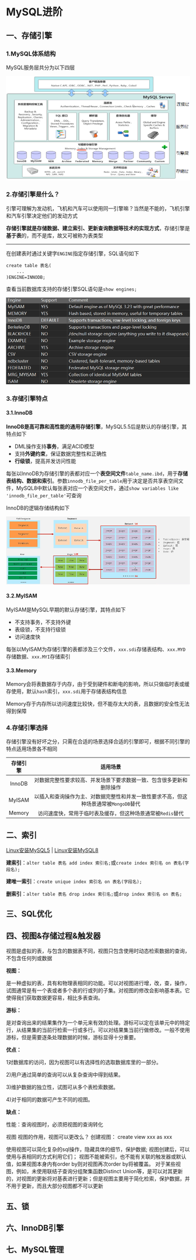 # MySQL进阶

## 一、存储引擎

### 1.MySQL体系结构

MySQL服务层共分为以下四层

![1667092552606](assets/1667092552606.png)

### 2.存储引擎是什么？

引擎可理解为发动机，飞机和汽车可以使用同一引擎嘛？当然是不能的，飞机引擎和汽车引擎决定他们的发动方式

**存储引擎就是存储数据、建立索引、更新查询数据等技术的实现方式**，存储引擎是**基于表**的，而不是库，故又可被称为表类型

------

在创建表时通过关键字`ENGINE`指定存储引擎，SQL语句如下

```mysql
create table 表名(
	...
)ENGINE=INNODB;
```

查看当前数据库支持的存储引擎SQL语句是`show engines;`

![1667095259593](assets/1667095259593.png)

### 3.存储引擎特点

#### 3.1.InnoDB

**InnoDB是高可靠和高性能的通用存储引擎**，MySQL5.5后是默认的存储引擎，其特点如下

* DML操作支持**事务**，满足ACID模型
* 支持**外键约束**，保证数据完整性和正确性
* **行级锁**，提高并发访问性能

每张以InnoDB为存储引擎的表都对应一个**表空间文件**`table_name.ibd`，用于**存储表结构、数据和索引**。参数`innodb_file_per_table`用于决定是否共享表空间文件，MySQL8中默认每张表对应一个表空间文件，通过`show variables like 'innodb_file_per_table'`可查询

InnoDB的逻辑存储结构如下

![1667096424113](assets/1667096424113.png)

#### 3.2.MyISAM

MyISAM是MySQL早期的默认存储引擎，其特点如下

* 不支持事务，不支持外键
* 表级锁，不支持行级锁
* 访问速度快

每张以MyISAM为存储引擎的表都涉及三个文件，`xxx.sdi`存储表结构、`xxx.MYD`存储数据、`xxx.MYI`存储索引

#### 3.3.Memory

Memory会将表数据存于内存，由于受到硬件和断电的影响，所以只做临时表或缓存使用，默认`hash`索引，`xxx.sdi`用于存储表结构信息

Memory存于内存所以访问速度比较快，但不能存太大的表，且数据的安全性无法得到保障

### 4.存储引擎选择

存储引擎没有好坏之分，只需在合适的场景选择合适的引擎即可，根据不同引擎的特点适用场景各不相同

| 存储引擎 |                           适用场景                           |
| :------: | :----------------------------------------------------------: |
|  InnoDB  | 对数据完整性要求较高、并发场景下要求数据一致、包含很多更新和删除操作 |
|  MyISAM  | 以插入和查询操作为主、对数据完整性和并发一致性要求不高，但这种场景通常被`MongoDB`替代 |
|  Memory  | 访问速度快，常用于临时表及缓存，但这种场景通常被`Redis`替代  |

## 二、索引







[Linux安装MySQL5](/MySQL/Linux安装MySQL5)	|	[Linux安装MySQL8](/MySQL/Linux安装MySQL8)









**建索引**：`alter table 表名 add index 索引名;`或`create index 索引名 on 表名(字段名);`

**建唯一索引**：`create unique index 索引名 on 表名(字段名);`

**删索引**：`alter table 表名 drop index 索引名;`或`drop index 索引名 on 表名;`

## 三、SQL优化

## 四、视图&存储过程&触发器

视图是虚拟的表，与包含的数据表不同，视图只包含使用时动态检索数据的查询，不包含任何列或数据

**视图：**

是一种虚拟的表，具有和物理表相同的功能。可以对视图进行增，改，查，操作，试图通常是有一个表或者多个表的行或列的子集。对视图的修改会影响基本表。它使得我们获取数据更容易，相比多表查询。

**游标：**

是对查询出来的结果集作为一个单元来有效的处理。游标可以定在该单元中的特定行，从结果集的当前行检索一行或多行。可以对结果集当前行做修改。一般不使用游标，但是需要逐条处理数据的时候，游标显得十分重要。

**优点：**

1对数据库的访问，因为视图可以有选择性的选取数据库里的一部分。

2)用户通过简单的查询可以从复杂查询中得到结果。

3)维护数据的独立性，试图可从多个表检索数据。

4)对于相同的数据可产生不同的视图。

**缺点：**

性能：查询视图时，必须把视图的查询转化

视图
视图的作用，视图可以更改么？
创建视图： create view xxx as xxx

使用视图可以简化复杂的sql操作，隐藏具体的细节，保护数据;
视图创建后，可以使用与表相同的方式利用它们；
视图不能被索引，也不能有关联的触发器或默认值，如果视图本身内有order by则对视图再次order by将被覆盖。
对于某些视图，例如，未使用联结子查询分组聚集函数Distinct Union等，是可以对其更新的，对视图的更新将对基表进行更新；但是视图主要用于简化检索，保护数据，并不用于更新，而且大部分视图都不可以更新









## 五、锁

## 六、InnoDB引擎

## 七、MySQL管理